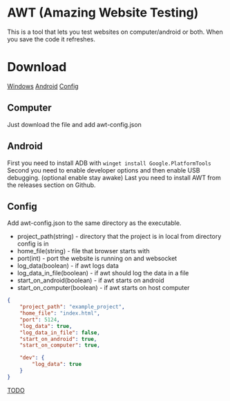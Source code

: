 # AWT (Amazing Website Testing)
This is a tool that lets you test websites on computer/android or both. When you save the code it refreshes.

# Download
[Windows](#computer)
[Android](#android)
[Config](#config)

## Computer
Just download the file and add awt-config.json

## Android
First you need to install ADB with `winget install Google.PlatformTools`
Second you need to enable developer options and then enable USB debugging. (optional enable stay awake)
Last you need to install AWT from the releases section on Github.

## Config
Add awt-config.json to the same directory as the executable.
- project_path(string) - directory that the project is in local from directory config is in
- home_file(string) - file that browser starts with
- port(int) - port the website is running on and websocket
- log_data(boolean) - if awt logs data
- log_data_in_file(boolean) - if awt should log the data in a file
- start_on_android(boolean) - if awt starts on android
- start_on_computer(boolean) - if awt starts on host computer
```json
{
    "project_path": "example_project",
    "home_file": "index.html",
    "port": 5124,
    "log_data": true,
    "log_data_in_file": false,
    "start_on_android": true,
    "start_on_computer": true,

    "dev": {
        "log_data": true
    }
}
```

[TODO](todo.md)
